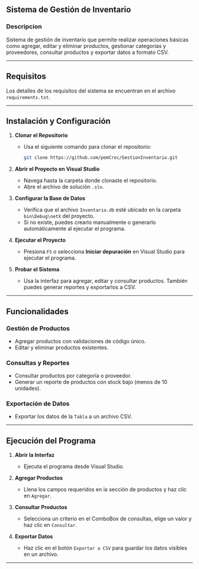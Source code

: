 ## Sistema de Gestión de Inventario

### Descripcion
Sistema de gestión de inventario que permite realizar operaciones básicas como agregar, editar y eliminar productos, gestionar categorías y proveedores, consultar productos y exportar datos a formato CSV. 

---

## Requisitos
Los detalles de los requisitos del sistema se encuentran en el archivo `requirements.txt`.

---

## Instalación y Configuración

1. **Clonar el Repositorio**
   - Usa el siguiente comando para clonar el repositorio:
     ```bash
     git clone https://github.com/pemCroc/GestionInventario.git
     ```
     
2. **Abrir el Proyecto en Visual Studio**
   - Navega hasta la carpeta donde clonaste el repositorio.
   - Abre el archivo de solución `.sln`.

3. **Configurar la Base de Datos**
   - Verifica que el archivo `Inventario.db` esté ubicado en la carpeta `bin\Debug\netX` del proyecto.
   - Si no existe, puedes crearlo manualmente o generarlo automáticamente al ejecutar el programa.

4. **Ejecutar el Proyecto**
   - Presiona `F5` o selecciona **Iniciar depuración** en Visual Studio para ejecutar el programa.

5. **Probar el Sistema**
   - Usa la interfaz para agregar, editar y consultar productos. También puedes generar reportes y exportarlos a CSV.

---

## Funcionalidades

### Gestión de Productos
- Agregar productos con validaciones de código único.
- Editar y eliminar productos existentes.

### Consultas y Reportes
- Consultar productos por categoría o proveedor.
- Generar un reporte de productos con stock bajo (menos de 10 unidades).

### Exportación de Datos
- Exportar los datos de la `Tabla` a un archivo CSV.
---

## Ejecución del Programa

1. **Abrir la Interfaz**
   - Ejecuta el programa desde Visual Studio.

2. **Agregar Productos**
   - Llena los campos requeridos en la sección de productos y haz clic en `Agregar`.

3. **Consultar Productos**
   - Selecciona un criterio en el ComboBox de consultas, elige un valor y haz clic en `Consultar`.

4. **Exportar Datos**
   - Haz clic en el botón `Exportar a CSV` para guardar los datos visibles en un archivo.

---

